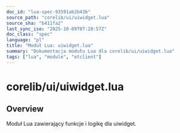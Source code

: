 ```yaml
---
doc_id: "lua-spec-93591ab2b43b"
source_path: "corelib/ui/uiwidget.lua"
source_sha: "b411fa2"
last_sync_iso: "2025-10-09T07:28:57Z"
doc_class: "spec"
language: "pl"
title: "Moduł Lua: uiwidget.lua"
summary: "Dokumentacja modułu Lua dla corelib/ui/uiwidget.lua"
tags: ["lua", "module", "otclient"]
---
```


# corelib/ui/uiwidget.lua

## Overview

Moduł Lua zawierający funkcje i logikę dla uiwidget.
